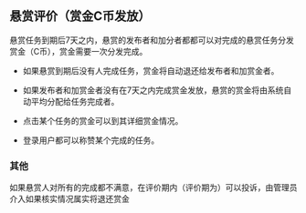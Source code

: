 ## 悬赏评价（赏金C币发放）

悬赏任务到期后7天之内，悬赏的发布者和加分者都都可以对完成的悬赏任务分发赏金（C币），赏金需要一次分发完成。

* 如果悬赏到期后没有人完成任务，赏金将自动退还给发布者和加赏金者。 
   
* 如果发布者和加赏金者没有在7天之内完成赏金发放，悬赏的赏金将由系统自动平均分配给任务完成者。

* 点击某个任务的赏金可以到其详细赏金情况。

* 登录用户都可以称赞某个完成的任务。

### 其他

如果悬赏人对所有的完成都不满意，在评价期内（评价期为）可以投诉，由管理员介入如果核实情况属实将退还赏金




